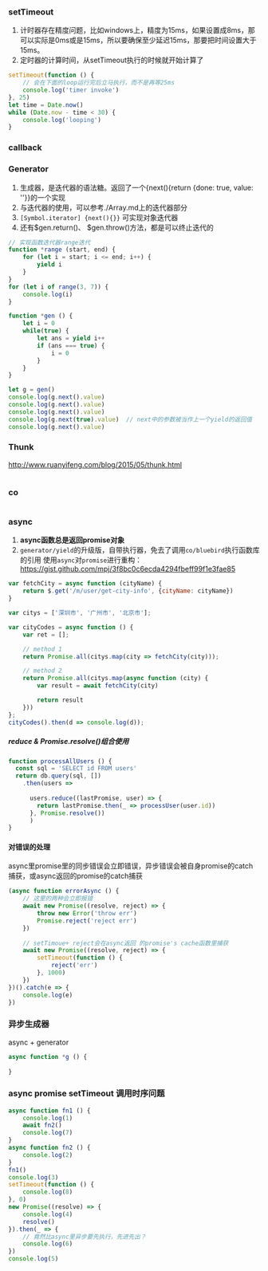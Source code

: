 ### setTimeout
1. 计时器存在精度问题，比如windows上，精度为15ms，如果设置成8ms，那可以实际是0ms或是15ms，所以要确保至少延迟15ms，那要把时间设置大于15ms。
2. 定时器的计算时间，从setTimeout执行的时候就开始计算了
```js
setTimeout(function () {
    // 会在下面的loop运行完后立马执行，而不是再等25ms
    console.log('timer invoke')    
}, 25)
let time = Date.now()
while (Date.now - time < 30) {
    console.log('looping')
}

```

### callback

### Generator
1. 生成器，是迭代器的语法糖。返回了一个{next(){return {done: true, value: ''}}的一个实现
2. 与迭代器的使用，可以参考./Array.md上的迭代器部分
3. `[Symbol.iterator] {next(){}}` 可实现对象迭代器
4. 还有$gen.return()、 $gen.throw()方法，都是可以终止迭代的
```js
// 实现函数迭代器range迭代
function *range (start, end) {
    for (let i = start; i <= end; i++) {
        yield i
    }
}
for (let i of range(3, 7)) {
    console.log(i)
}

function *gen () {
    let i = 0
    while(true) {
        let ans = yield i++
        if (ans === true) {
            i = 0
        }
    }
}

let g = gen()
console.log(g.next().value)
console.log(g.next().value)
console.log(g.next().value)
console.log(g.next(true).value)  // next中的参数被当作上一个yield的返回值 
console.log(g.next().value)
```

### Thunk

http://www.ruanyifeng.com/blog/2015/05/thunk.html
```js

```

### co
```js

```

### async
1. **async函数总是返回promise对象**
2. `generator/yield`的升级版，自带执行器，免去了调用`co/bluebird`执行函数库的引用
使用`async`对`promise`进行重构： https://gist.github.com/mpj/3f8bc0c6ecda4294fbeff99f1e3fae85
```js
var fetchCity = async function (cityName) {
    return $.get('/m/user/get-city-info', {cityName: cityName})
}

var citys = ['深圳市', '广州市', '北京市'];

var cityCodes = async function () {
    var ret = [];

    // method 1
    return Promise.all(citys.map(city => fetchCity(city)));

    // method 2
    return Promise.all(citys.map(async function (city) {
        var result = await fetchCity(city)

        return result
    }))
};
cityCodes().then(d => console.log(d));
```

##### reduce & Promise.resolve()组合使用
```js
function processAllUsers () {
  const sql = 'SELECT id FROM users'
  return db.query(sql, [])
    .then(users => 
    
      users.reduce((lastPromise, user) => {
        return lastPromise.then(_ => processUser(user.id))
      }, Promise.resolve())
      )
}
```
#### 对错误的处理
async里promise里的同步错误会立即错误，异步错误会被自身promise的catch捕获，或async返回的promise的catch捕获
```js
(async function errorAsync () {
    // 这里的两种会立即报错
    await new Promise((resolve, reject) => {
        throw new Error('throw err')
        Promise.reject('reject err')
    })
    
    // setTimoue+ reject会在async返回 的promise's cache函数里捕获
    await new Promise((resolve, reject) => {
        setTimeout(function () {
            reject('err')
        }, 1000)
    })
})().catch(e => {
    console.log(e)
})
```

### 异步生成器
async + generator
```js
async function *g () {
    
}
```

### async promise setTimeout 调用时序问题
```js
async function fn1 () {
    console.log(1)
    await fn2()
    console.log(7)
}
async function fn2 () {
    console.log(2)
}
fn1()
console.log(3)
setTimeout(function () {
    console.log(8)
}, 0)
new Promise((resolve) => {
    console.log(4)
    resolve()
}).then(_ => {
    // 竟然比async里异步要先执行，先进先出？
    console.log(6)
})
console.log(5)
```
